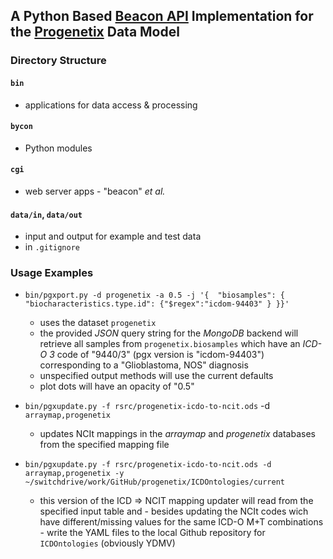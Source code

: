 ## A Python Based [Beacon API](https://beacon-project.io) Implementation for the [Progenetix](http://progenetix.org) Data Model

### Directory Structure

#### `bin`

* applications for data access & processing

#### `bycon`

* Python modules

#### `cgi`

* web server apps - "beacon" _et al._

#### `data/in`, `data/out`

* input and output for example and test data
* in `.gitignore`

### Usage Examples

* `bin/pgxport.py -d progenetix -a 0.5 -j '{ 
        "biosamples": { "biocharacteristics.type.id": {"$regex":"icdom-94403" } }}'`
    - uses the dataset `progenetix`
    - the provided _JSON_ query string for the _MongoDB_ backend will retrieve
    all samples from `progenetix.biosamples` which have an _ICD-O 3_ code of
    "9440/3" (pgx version is "icdom-94403") corresponding to a "Glioblastoma,
    NOS" diagnosis
    - unspecified output methods will use the current defaults
    - plot dots will have an opacity of "0.5"
    
* `bin/pgxupdate.py -f rsrc/progenetix-icdo-to-ncit.ods` -d `arraymap,progenetix`
    - updates NCIt mappings in the _arraymap_ and _progenetix_ databases
    from the specified mapping file
* `bin/pgxupdate.py -f rsrc/progenetix-icdo-to-ncit.ods -d arraymap,progenetix -y ~/switchdrive/work/GitHub/progenetix/ICDOntologies/current`
    - this version of the ICD => NCIT mapping updater will read from the
    specified input table and - besides updating the NCIt codes wich have
    different/missing values for the same ICD-O M+T combinations - write 
    the YAML files to the local Github repository for `ICDOntologies`
    (obviously YDMV)

